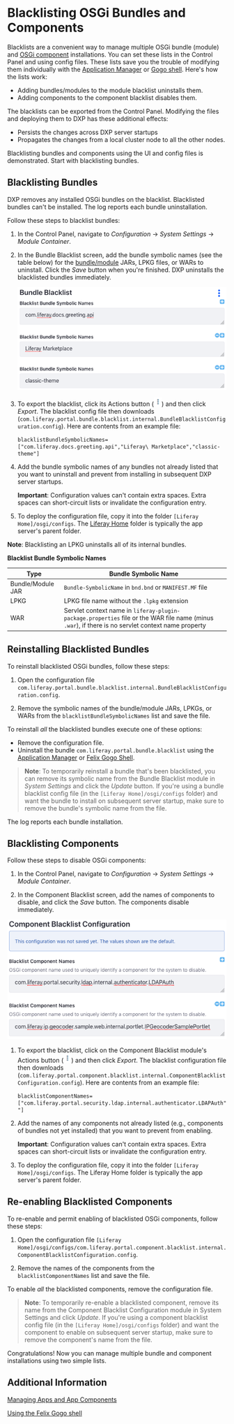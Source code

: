 # Blacklisting OSGi Bundles and Components

Blacklists are a convenient way to manage multiple OSGi bundle (module) and [OSGi component](https://help.liferay.com/hc/en-us/articles/360028846452-Declarative-Services) installations. You can set these lists in the Control Panel and using config files. These lists save you the trouble of modifying them individually with the [Application Manager](./04-managing-apps-and-app-components.md) or [Gogo shell](https://help.liferay.com/hc/en-us/articles/360029070351-Using-the-Felix-Gogo-Shell). Here's how the lists work:

- Adding bundles/modules to the module blacklist uninstalls them. 
- Adding components to the component blacklist disables them.

The blacklists can be exported from the Control Panel. Modifying the files and deploying them to DXP has these additional effects:

- Persists the changes across DXP server startups
- Propagates the changes from a local cluster node to all the other nodes.

Blacklisting bundles and components using the UI and config files is demonstrated. Start with blacklisting bundles.

## Blacklisting Bundles

DXP removes any installed OSGi bundles on the blacklist. Blacklisted bundles can't be installed. The log reports each bundle uninstallation.

Follow these steps to blacklist bundles:

1.  In the Control Panel, navigate to *Configuration* &rarr; *System Settings* &rarr; *Module Container*.

1.  In the Bundle Blacklist screen, add the bundle symbolic names (see the table below) for the [bundle/module](https://help.liferay.com/hc/en-us/articles/360035467532-OSGi-and-Modularity#modules) JARs, LPKG files, or WARs to uninstall. Click the *Save* button when you're finished. DXP uninstalls the blacklisted bundles immediately.
 
    ![Figure 1: This blacklist uninstalls the `com.liferay.docs.greeting.api` bundle, Liferay Marketplace LPKG, and `classic-theme` WAR.](./blacklisting-osgi-bundles-and-components/bundle-blacklist-configuration.png)

1.  To export the blacklist, click its Actions button (![Actions](./blacklisting-osgi-bundles-and-components/icon-actions.png)) and then click *Export*. The blacklist config file then downloads (`com.liferay.portal.bundle.blacklist.internal.BundleBlacklistConfiguration.config`). Here are contents from an example file:

    ```properties
    blacklistBundleSymbolicNames=["com.liferay.docs.greeting.api","Liferay\ Marketplace","classic-theme"]
    ```

1.  Add the bundle symbolic names of any bundles not already listed that you want to uninstall and prevent from installing in subsequent DXP server startups.

    **Important**: Configuration values can't contain extra spaces. Extra spaces can short-circuit lists or invalidate the configuration entry.

1.  To deploy the configuration file, copy it into the folder `[Liferay Home]/osgi/configs`. The [Liferay Home](../../../installation-and-upgrades/14-reference/01-liferay-home.md) folder is typically the app server's parent folder.

**Note**: Blacklisting an LPKG uninstalls all of its internal bundles.

**Blacklist Bundle Symbolic Names**

| Type       | Bundle Symbolic Name |
| ---------- | --------------|
| Bundle/Module JAR | `Bundle-SymbolicName` in `bnd.bnd` or `MANIFEST.MF` file |
| LPKG       | LPKG file name without the `.lpkg` extension |
| WAR        | Servlet context name in `liferay-plugin-package.properties` file or the WAR file name (minus `.war`), if there is no servlet context name property |

## Reinstalling Blacklisted Bundles

To reinstall blacklisted OSGi bundles, follow these steps:

1.  Open the configuration file `com.liferay.portal.bundle.blacklist.internal.BundleBlacklistConfiguration.config`.

1.  Remove the symbolic names of the bundle/module JARs, LPKGs, or WARs from the `blacklistBundleSymbolicNames` list and save the file.

To reinstall *all* the blacklisted bundles execute one of these options:

- Remove the configuration file.
- Uninstall the bundle `com.liferay.portal.bundle.blacklist` using the [Application Manager](./04-managing-apps-and-app-components.md#using-the-app-manager) or [Felix Gogo Shell](https://help.liferay.com/hc/en-us/articles/360029070351-Using-the-Felix-Gogo-Shell).

> **Note**: To temporarily reinstall a bundle that's been blacklisted, you can remove its symbolic name from the Bundle Blacklist module in *System Settings* and click the *Update* button. If you're using a bundle blacklist config file (in the `[Liferay Home]/osgi/configs` folder) and want the bundle to install on subsequent server startup, make sure to remove the bundle's symbolic name from the file.

The log reports each bundle installation.

## Blacklisting Components

Follow these steps to disable OSGi components:

1.  In the Control Panel, navigate to *Configuration* &rarr; *System Settings* &rarr; *Module Container*.

1.  In the Component Blacklist screen, add the names of components to disable, and click the *Save* button. The components disable immediately.

![Figure 2: This blacklist disables the components `com.liferay.portal.security.ldap.internal.authenticator.LDAPAuth` and `com.liferay.ip.geocoder.sample.web.internal.portlet.IPGeocoderSamplePortlet`.](./blacklisting-osgi-bundles-and-components/component-blacklist-configuration.png)

1.  To export the blacklist, click on the Component Blacklist module's Actions button (![Actions](./blacklisting-osgi-bundles-and-components/icon-actions.png)) and then click *Export*. The blacklist configuration file then downloads (`com.liferay.portal.component.blacklist.internal.ComponentBlacklistConfiguration.config`). Here are contents from an example file:

    ```properties
    blacklistComponentNames=["com.liferay.portal.security.ldap.internal.authenticator.LDAPAuth","com.liferay.ip.geocoder.sample.web.internal.portlet.IPGeocoderSamplePortlet "]
    ```

1.  Add the names of any components not already listed (e.g., components of bundles not yet installed) that you want to prevent from enabling.

    **Important**: Configuration values can't contain extra spaces. Extra spaces can short-circuit lists or invalidate the configuration entry.

1.  To deploy the configuration file, copy it into the folder `[Liferay Home]/osgi/configs`. The Liferay Home folder is typically the app server's parent folder.

## Re-enabling Blacklisted Components

To re-enable and permit enabling of blacklisted OSGi components, follow these steps:

1.  Open the configuration file `[Liferay Home]/osgi/configs/com.liferay.portal.component.blacklist.internal.ComponentBlacklistConfiguration.config`.

1.  Remove the names of the components from the `blacklistComponentNames` list and save the file.

To enable *all* the blacklisted components, remove the configuration file.

> **Note**: To temporarily re-enable a blacklisted component, remove its name from the Component Blacklist Configuration module in System Settings and click *Update*. If you're using a component blacklist config file (in the `[Liferay Home]/osgi/configs` folder) and want the component to enable on subsequent server startup, make sure to remove the component's name from the file.

Congratulations! Now you can manage multiple bundle and component installations using two simple lists.

## Additional Information

[Managing Apps and App Components](./04-managing-apps-and-app-components.md)

[Using the Felix Gogo shell](https://help.liferay.com/hc/en-us/articles/360029070351-Using-the-Felix-Gogo-Shell)
